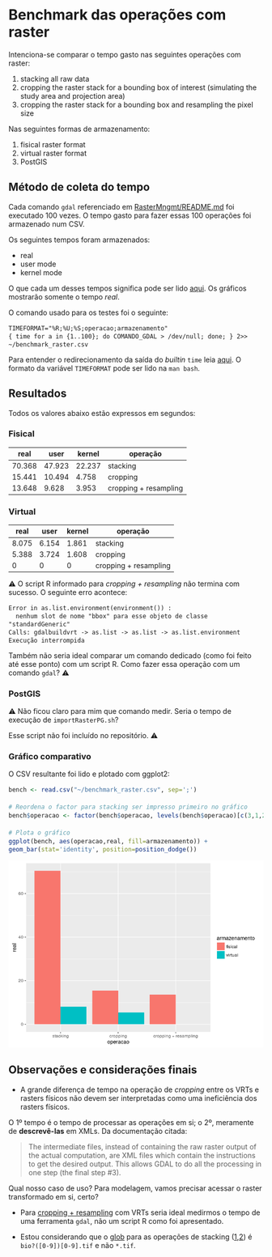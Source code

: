 # Benchmark das operações com raster

Intenciona-se comparar o tempo gasto nas seguintes operações com raster:

1. stacking all raw data
2. cropping the raster stack for a bounding box of interest (simulating the
   study area and projection area)
3. cropping the raster stack for a bounding box and resampling the pixel size

Nas seguintes formas de armazenamento:

1. fisical raster format
2. virtual raster format
3. PostGIS

## Método de coleta do tempo

Cada comando `gdal` referenciado em [RasterMngmt/README.md](../README.md) foi
executado 100 vezes. O tempo gasto para fazer essas 100 operações foi armazenado
num CSV.

Os seguintes tempos foram armazenados:

* real
* user mode
* kernel mode

O que cada um desses tempos significa pode ser lido
[aqui](https://stackoverflow.com/a/556411). Os gráficos mostrarão somente o
tempo *real*.

O comando usado para os testes foi o seguinte:

```shell
TIMEFORMAT="%R;%U;%S;operacao;armazenamento"
{ time for a in {1..100}; do COMANDO_GDAL > /dev/null; done; } 2>>
~/benchmark_raster.csv

```

Para entender o redirecionamento da saída do *builtin* `time` leia
[aqui](http://mywiki.wooledge.org/BashFAQ/032). O formato da variável
`TIMEFORMAT` pode ser lido na `man bash`.

## Resultados

Todos os valores abaixo estão expressos em segundos:

### Fisical

real|user|kernel|operação
----|----|------|--------
70.368|47.923|22.237|stacking
15.441|10.494|4.758|cropping 
13.648|9.628|3.953|cropping + resampling

### Virtual

real|user|kernel|operação
----|----|------|--------
8.075|6.154|1.861|stacking
5.388|3.724|1.608|cropping
0|0|0|cropping + resampling

:warning:
O script R informado para *cropping + resampling* não termina com sucesso. O
seguinte erro acontece:

```
Error in as.list.environment(environment()) : 
  nenhum slot de nome "bbox" para esse objeto de classe "standardGeneric"
Calls: gdalbuildvrt -> as.list -> as.list -> as.list.environment
Execução interrompida
```

Também não seria ideal comparar um comando dedicado (como foi feito até esse
ponto) com um script R. Como fazer essa operação com um comando `gdal`?
:warning:

### PostGIS

:warning:
Não ficou claro para mim que comando medir. Seria o tempo de execução de
`importRasterPG.sh`?

Esse script não foi incluído no repositório.
:warning:

### Gráfico comparativo

O CSV resultante foi lido e plotado com ggplot2:

```R
bench <- read.csv("~/benchmark_raster.csv", sep=';')

# Reordena o factor para stacking ser impresso primeiro no gráfico
bench$operacao <- factor(bench$operacao, levels(bench$operacao)[c(3,1,2)])

# Plota o gráfico
ggplot(bench, aes(operacao,real, fill=armazenamento)) +
geom_bar(stat='identity', position=position_dodge())
```

![Gráfico comparativo de operações com raster](plot.png)

## Observações e considerações finais

* A grande diferença de tempo na operação de *cropping* entre os VRTs e rasters
  físicos não devem ser interpretadas como uma ineficiência dos rasters físicos.

O 1º tempo é o tempo de processar as operações em si; o 2º, meramente de
**descrevê-las** em XMLs. Da documentação citada:

> The intermediate files, instead of containing the raw raster output of the
> actual computation, are XML files which contain the instructions to get the
> desired output. This allows GDAL to do all the processing in one step (the
> final step #3).

Qual nosso caso de uso? Para modelagem, vamos precisar acessar o raster
transformado em si, certo?

* Para
  [cropping + resampling](https://github.com/Model-R/RasterMngmt#c-cropping-the-raster-stack-for-a-bounding-box-and-resampling-the-pixel-size-1)
com VRTs seria ideal medirmos o tempo de uma ferramenta `gdal`, não um script R
como foi apresentado.

* Estou considerando que o [glob](http://mywiki.wooledge.org/glob) para as operações de stacking
  ([1](https://github.com/Model-R/RasterMngmt#a-stacking-all-raw-data),[2](https://github.com/Model-R/RasterMngmt#a-stacking-all-raw-data-1)) é
  `bio?([0-9])[0-9].tif` e não `*.tif`.
